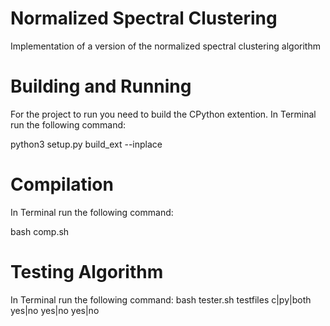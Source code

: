 # Normalized Spectral Clustering
Implementation of a version of the normalized spectral clustering algorithm

# Building and Running
For the project to run you need to build the CPython extention.
In Terminal run the following command:

python3 setup.py build_ext --inplace

# Compilation
In Terminal run the following command:

bash comp.sh

# Testing Algorithm
In Terminal run the following command:
bash tester.sh testfiles c|py|both yes|no yes|no yes|no

